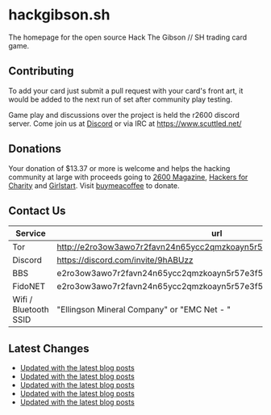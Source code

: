 # hackgibson.sh
The homepage for the open source Hack The Gibson // SH trading card game.


## Contributing

To add your card just submit a pull request with your card's front art, it would be added to the next run of set after community play testing.

Game play and discussions over the project is held the r2600 discord server. Come join us at [Discord](https://discord.com/invite/9hABUzz) or via IRC at https://www.scuttled.net/


## Donations

Your donation of $13.37 or more is welcome and helps the hacking community at large with proceeds going to [2600 Magazine](https://2600.com/), [Hackers for Charity](https://hackersforcharity.org) and [Girlstart](https://girlstart.org).  Visit [buymeacoffee](https://www.buymeacoffee.com/hackgibson.sh) to donate.


## Contact Us

Service | url
-|-
Tor | http://e2ro3ow3awo7r2favn24n65ycc2qmzkoayn5r57e3f56nvjwdcgg32ad.onion
Discord | https://discord.com/invite/9hABUzz
BBS | e2ro3ow3awo7r2favn24n65ycc2qmzkoayn5r57e3f56nvjwdcgg32ad.onion:23
FidoNET | e2ro3ow3awo7r2favn24n65ycc2qmzkoayn5r57e3f56nvjwdcgg32ad.onion:24554
Wifi / Bluetooth SSID | "Ellingson Mineral Company" or "EMC Net - <fidonet address>"

## Latest Changes
<!-- BLOG-POST-LIST:START -->
- [Updated with the latest blog posts](https://github.com/DFW2600/hackgibson.sh/commit/770786016ca02cc39e6477ea63da757e6f731fd3)
- [Updated with the latest blog posts](https://github.com/DFW2600/hackgibson.sh/commit/861d904b36379e824769aa1f3d1d62f4ff4a24b0)
- [Updated with the latest blog posts](https://github.com/DFW2600/hackgibson.sh/commit/6e19c1b7924a3e86d0c3f0991d0c78a5747664f5)
- [Updated with the latest blog posts](https://github.com/DFW2600/hackgibson.sh/commit/523b77605c531523855afd3e01c8da6f76bde2f2)
- [Updated with the latest blog posts](https://github.com/DFW2600/hackgibson.sh/commit/e37af28cf944dfb9f80a940b12df4990ff03eb69)
<!-- BLOG-POST-LIST:END -->
